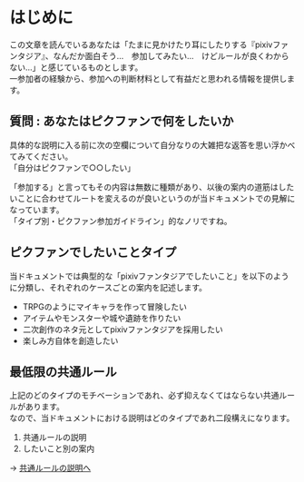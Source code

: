 # はじめに
この文章を読んでいるあなたは「たまに見かけたり耳にしたりする『pixivファンタジア』、なんだか面白そう…　参加してみたい…　けどルールが良くわからない…」と感じているものとします。  
一参加者の経験から、参加への判断材料として有益だと思われる情報を提供します。

## 質問 : あなたはピクファンで何をしたいか
具体的な説明に入る前に次の空欄について自分なりの大雑把な返答を思い浮かべてみてください。  
「自分はピクファンで○○したい」  

「参加する」と言ってもその内容は無数に種類があり、以後の案内の道筋はしたいことに合わせてルートを変えるのが良いというのが当ドキュメントでの見解になっています。  
「タイプ別・ピクファン参加ガイドライン」的なノリですね。

## ピクファンでしたいことタイプ
当ドキュメントでは典型的な「pixivファンタジアでしたいこと」を以下のように分類し、それぞれのケースごとの案内を記述します。

* TRPGのようにマイキャラを作って冒険したい
* アイテムやモンスターや城や遺跡を作りたい
* 二次創作のネタ元としてpixivファンタジアを採用したい
*  楽しみ方自体を創造したい

## 最低限の共通ルール
上記のどのタイプのモチベーションであれ、必ず抑えなくてはならない共通ルールがあります。  
なので、当ドキュメントにおける説明はどのタイプであれ二段構えになります。

1. 共通ルールの説明
2. したいこと別の案内

→ [共通ルールの説明へ](01_basic_rule.md)
